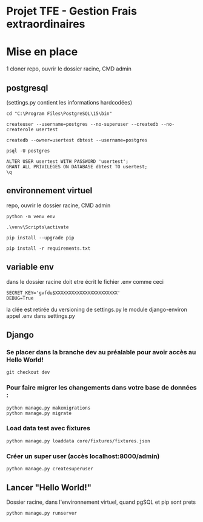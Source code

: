 # Projet TFE - Gestion Frais extraordinaires


# Mise en place
1 cloner repo, ouvrir le dossier racine, CMD admin

## postgresql 
(settings.py contient les informations hardcodées)
```
cd "C:\Program Files\PostgreSQL\15\bin"

createuser --username=postgres --no-superuser --createdb --no-createrole usertest

createdb --owner=usertest dbtest --username=postgres

psql -U postgres
```

```
ALTER USER usertest WITH PASSWORD 'usertest';
GRANT ALL PRIVILEGES ON DATABASE dbtest TO usertest;
\q
```

## environnement virtuel
repo, ouvrir le dossier racine, CMD admin
```
python -m venv env

.\venv\Scripts\activate

pip install --upgrade pip

pip install -r requirements.txt
```

## variable env
dans le dossier racine doit etre écrit le fichier .env comme ceci
```
SECRET_KEY='gvfdu$XXXXXXXXXXXXXXXXXXXXXXX'
DEBUG=True
```
la clée est retirée du versioning de settings.py
le module django-environ appel .env dans settings.py

## Django
### Se placer dans la branche dev au préalable pour avoir accès au Hello World!
```
git checkout dev 
```
### Pour faire migrer les changements dans votre base de données :
```
python manage.py makemigrations
python manage.py migrate
```
### Load data test avec fixtures
```
python manage.py loaddata core/fixtures/fixtures.json
```
### Créer un super user (accès localhost:8000/admin)
```
python manage.py createsuperuser
```
## Lancer "Hello World!"
Dossier racine, dans l'environnement virtuel, quand pgSQL et pip sont prets
```
python manage.py runserver
```
